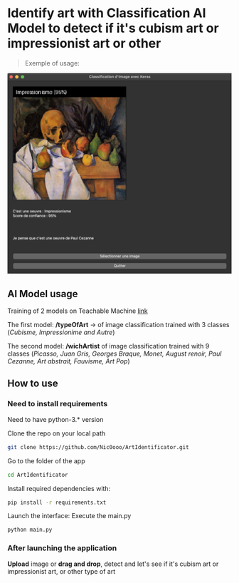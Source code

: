 # Identify art with Classification AI Model to detect if it's cubism art or impressionist art or other

> Exemple of usage:

![alt text](img_art_detector.png)

## AI Model usage

Training of 2 models on Teachable Machine [link](https://teachablemachine.withgoogle.com)

The first model: **/typeOfArt** -> of image classification trained with 3 classes (*Cubisme, Impressionime and Autre*)

The second model: **/wichArtist** of image classification trained with 9 classes (*Picasso, Juan Gris, Georges Braque, Monet, August renoir, Paul Cezanne, Art abstrait, Fauvisme, Art Pop*)

## How to use

### Need to install requirements

Need to have python-3.* version

Clone the repo on your local path
```bash
git clone https://github.com/Nic0ooo/ArtIdentificator.git
```

Go to the folder of the app
```bash
cd ArtIdentificator
```

Install required dependencies with:

```bash
pip install -r requirements.txt
```

Launch the interface: Execute the main.py

```bash
python main.py
```

### After launching the application

**Upload** image or **drag and drop**, detect and let's see if it's cubism art or impressionist art, or other type of art
